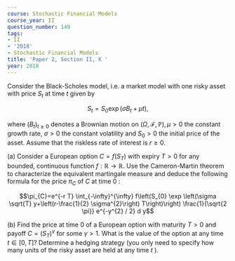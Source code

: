 ```yaml
---
course: Stochastic Financial Models
course_year: II
question_number: 149
tags:
- II
- '2018'
- Stochastic Financial Models
title: 'Paper 2, Section II, K '
year: 2018
---
```




Consider the Black-Scholes model, i.e. a market model with one risky asset with price $S_{t}$ at time $t$ given by

$$S_{t}=S_{0} \exp \left(\sigma B_{t}+\mu t\right),$$

where $\left(B_{t}\right)_{t \geqslant 0}$ denotes a Brownian motion on $(\Omega, \mathcal{F}, \mathbb{P}), \mu>0$ the constant growth rate, $\sigma>0$ the constant volatility and $S_{0}>0$ the initial price of the asset. Assume that the riskless rate of interest is $r \geqslant 0$.

(a) Consider a European option $C=f\left(S_{T}\right)$ with expiry $T>0$ for any bounded, continuous function $f: \mathbb{R} \rightarrow \mathbb{R}$. Use the Cameron-Martin theorem to characterize the equivalent martingale measure and deduce the following formula for the price $\pi_{C}$ of $C$ at time 0 :

$$\pi_{C}=e^{-r T} \int_{-\infty}^{\infty} f\left(S_{0} \exp \left(\sigma \sqrt{T} y+\left(r-\frac{1}{2} \sigma^{2}\right) T\right)\right) \frac{1}{\sqrt{2 \pi}} e^{-y^{2} / 2} d y$$

(b) Find the price at time 0 of a European option with maturity $T>0$ and payoff $C=\left(S_{T}\right)^{\gamma}$ for some $\gamma>1$. What is the value of the option at any time $t \in[0, T] ?$ Determine a hedging strategy (you only need to specify how many units of the risky asset are held at any time $t$ ).